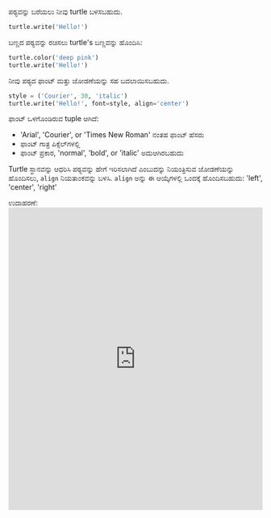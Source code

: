 ಪಠ್ಯವನ್ನು ಬರೆಯಲು ನೀವು turtle ಬಳಸಬಹುದು.

```python
turtle.write('Hello!')
```

ಬಣ್ಣದ ಪಠ್ಯವನ್ನು ರಚಿಸಲು turtle's ಬಣ್ಣವನ್ನು ಹೊಂದಿಸಿ:

```python
turtle.color('deep pink')
turtle.write('Hello!')
```

ನೀವು ಪಠ್ಯದ ಫಾಂಟ್ ಮತ್ತು ಜೋಡಣೆಯನ್ನು ಸಹ ಬದಲಾಯಿಸಬಹುದು.

```python
style = ('Courier', 30, 'italic')
turtle.write('Hello!', font=style, align='center')
```

ಫಾಂಟ್ ಒಳಗೊಂಡಿರುವ tuple ಆಗಿದೆ:

+ 'Arial', 'Courier', or 'Times New Roman' ನಂತಹ ಫಾಂಟ್ ಹೆಸರು
+ ಫಾಂಟ್ ಗಾತ್ರ ಪಿಕ್ಸೆಲ್‌ಗಳಲ್ಲಿ
+ ಫಾಂಟ್ ಪ್ರಕಾರ, 'normal', 'bold', or 'italic' ಅದುಆಗಿರಬಹುದು

Turtle ಸ್ಥಾನವನ್ನು ಆಧರಿಸಿ ಪಠ್ಯವನ್ನು ಹೇಗೆ ಇರಿಸಲಾಗಿದೆ ಎಂಬುದನ್ನು ನಿಯಂತ್ರಿಸುವ ಜೋಡಣೆಯನ್ನು ಹೊಂದಿಸಲು, `align` ನಿಯತಾಂಕವನ್ನು ಬಳಸಿ. `align` ಅನ್ನು ಈ ಆಯ್ಕೆಗಳಲ್ಲಿ ಒಂದಕ್ಕೆ ಹೊಂದಿಸಬಹುದು: 'left', 'center', 'right'

ಉದಾಹರಣೆ: <iframe src="https://trinket.io/embed/python/52378ec006?start=result" width="100%" height="600" frameborder="0" marginwidth="0" marginheight="0" allowfullscreen mark="crwd-mark"></iframe>